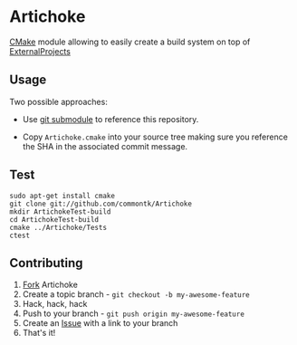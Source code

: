 Artichoke
=========

[CMake](http://www.cmake.org) module allowing to easily create a build system on top of [ExternalProjects](http://www.cmake.org/cmake/help/v2.8.12/cmake.html#module:ExternalProject)


Usage
-----

Two possible approaches:

* Use [git submodule](http://git-scm.com/docs/git-submodule) to reference this repository.

* Copy `Artichoke.cmake` into your source tree making sure you reference the SHA in the associated commit message.


Test
----

```
sudo apt-get install cmake
git clone git://github.com/commontk/Artichoke
mkdir ArtichokeTest-build
cd ArtichokeTest-build
cmake ../Artichoke/Tests
ctest
```


Contributing
------------

1. [Fork][fk] Artichoke
2. Create a topic branch - `git checkout -b my-awesome-feature`
3. Hack, hack, hack
4. Push to your branch - `git push origin my-awesome-feature`
5. Create an [Issue][is] with a link to your branch
6. That's it!

[fk]: http://help.github.com/forking/
[is]: http://github.com/commontk/Artichoke/issues
